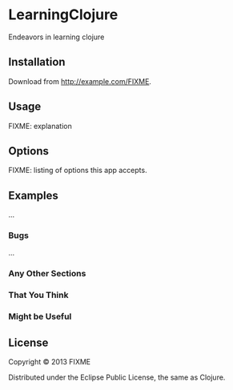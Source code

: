 # LearningClojure

Endeavors in learning clojure

## Installation

Download from http://example.com/FIXME.

## Usage

FIXME: explanation

## Options

FIXME: listing of options this app accepts.

## Examples

...

### Bugs

...

### Any Other Sections
### That You Think
### Might be Useful

## License

Copyright © 2013 FIXME

Distributed under the Eclipse Public License, the same as Clojure.
